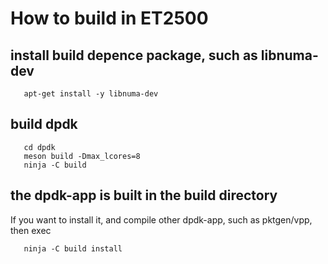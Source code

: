 # How to build in ET2500
## install build depence package, such as libnuma-dev
```shell
   apt-get install -y libnuma-dev
```
## build dpdk
```shell
   cd dpdk
   meson build -Dmax_lcores=8
   ninja -C build
```
## the dpdk-app is built in the build directory
If you want to install it, and compile other dpdk-app, such as pktgen/vpp, then exec
```shell
   ninja -C build install
```
